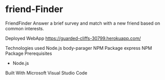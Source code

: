 # friend-Finder

FriendFinder
Answer a brief survey and match with a new friend based on common interests.

Deployed WebApp
https://guarded-cliffs-30799.herokuapp.com/

Technologies used
Node.js
body-parager NPM Package
express NPM Package
Prerequisites
- Node.js

Built With
Microsoft Visual Studio Code